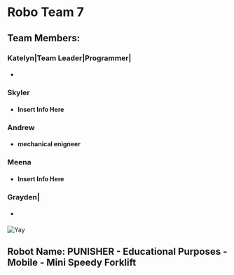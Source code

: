 # **Robo Team 7**

## Team Members:
### Katelyn|Team Leader|Programmer|
* #### 
### Skyler
* #### Insert Info Here
### Andrew
* #### mechanical enigneer
### Meena
* #### Insert Info Here
### Grayden|
* #### 

![Yay](https://assets.stickpng.com/images/580b57fbd9996e24bc43bdfa.png)

## Robot Name: PUNISHER - Educational Purposes - Mobile - Mini Speedy Forklift
